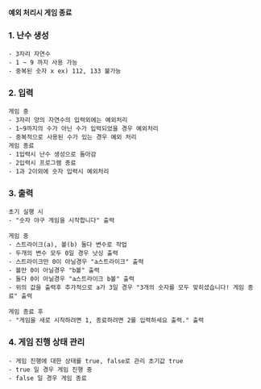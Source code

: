 #### 예외 처리시 게임 종료

### 1. 난수 생성
    - 3자리 자연수
    - 1 ~ 9 까지 사용 가능
    - 중복된 숫자 x ex) 112, 133 불가능

### 2. 입력
    게임 중
    - 3자리 양의 자연수의 입력외에는 예외처리
    - 1~9까지의 수가 아닌 수가 입력되었을 경우 예외처리
    - 중복적으로 사용된 수가 있는 경우 예외 처리
    게임 종료
    - 1입력시 난수 생성으로 돌아감
    - 2입력시 프로그램 종료
    - 1과 2이외에 숫자 입력시 예외처리


### 3. 출력
    초기 실행 시
    - "숫자 야구 게임을 시작합니다" 출력

    게임 중
    - 스트라이크(a), 볼(b) 둘다 변수로 작업
    - 두개의 변수 모두 0일 경우 낫싱 출력
    - 스트라이크만 0이 아닐경우 "a스트라이크" 출력
    - 볼만 0이 아닐경우 "b볼" 출력
    - 둘다 0이 아닐경우 "a스트라이크 b볼" 출력
    - 위의 값을 출력후 추가적으로 a가 3일 경우 "3개의 숫자를 모두 맞히셨습니다! 게임 종료" 출력

    게임 종료 후
    - "게임을 새로 시작하려면 1, 종료하려면 2를 입력하세요 출력." 출력

### 4. 게임 진행 상태 관리
    - 게임 진행에 대한 상태를 true, false로 관리 초기값 true
    - true 일 경우 게임 진행 중
    - false 일 경우 게임 종료